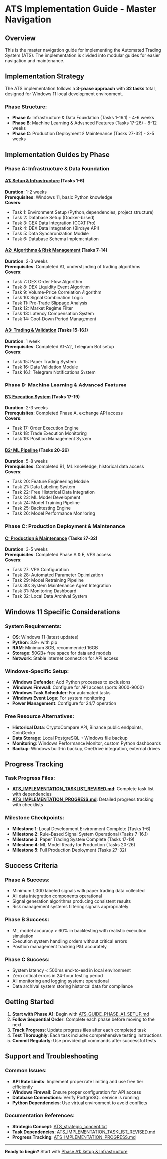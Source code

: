 # ATS Implementation Guide - Master Navigation

## Overview

This is the master navigation guide for implementing the Automated Trading System (ATS). The implementation is divided into modular guides for easier navigation and maintenance.

## Implementation Strategy

The ATS implementation follows a **3-phase approach** with **32 tasks** total, designed for Windows 11 local development environment.

### Phase Structure:
- **Phase A**: Infrastructure & Data Foundation (Tasks 1-16.1) - 4-6 weeks
- **Phase B**: Machine Learning & Advanced Features (Tasks 17-26) - 8-12 weeks  
- **Phase C**: Production Deployment & Maintenance (Tasks 27-32) - 3-5 weeks

## Implementation Guides by Phase

### Phase A: Infrastructure & Data Foundation

#### [A1: Setup & Infrastructure](implementation_guides/ATS_GUIDE_PHASE_A1_SETUP.md) (Tasks 1-6)
**Duration**: 1-2 weeks  
**Prerequisites**: Windows 11, basic Python knowledge  
**Covers**:
- Task 1: Environment Setup (Python, dependencies, project structure)
- Task 2: Database Setup (Docker-based)
- Task 3: CEX Data Integration (CCXT Pro)
- Task 4: DEX Data Integration (Birdeye API)
- Task 5: Data Synchronization Module
- Task 6: Database Schema Implementation

#### [A2: Algorithms & Risk Management](implementation_guides/ATS_GUIDE_PHASE_A2_ALGORITHMS.md) (Tasks 7-14)
**Duration**: 2-3 weeks  
**Prerequisites**: Completed A1, understanding of trading algorithms  
**Covers**:
- Task 7: DEX Order Flow Algorithm
- Task 8: DEX Liquidity Event Algorithm
- Task 9: Volume-Price Correlation Algorithm
- Task 10: Signal Combination Logic
- Task 11: Pre-Trade Slippage Analysis
- Task 12: Market Regime Filter
- Task 13: Latency Compensation System
- Task 14: Cool-Down Period Management

#### [A3: Trading & Validation](implementation_guides/ATS_GUIDE_PHASE_A3_TRADING.md) (Tasks 15-16.1)
**Duration**: 1 week  
**Prerequisites**: Completed A1-A2, Telegram Bot setup  
**Covers**:
- Task 15: Paper Trading System
- Task 16: Data Validation Module
- Task 16.1: Telegram Notifications System

### Phase B: Machine Learning & Advanced Features

#### [B1: Execution System](implementation_guides/ATS_GUIDE_PHASE_B1_EXECUTION.md) (Tasks 17-19)
**Duration**: 2-3 weeks  
**Prerequisites**: Completed Phase A, exchange API access  
**Covers**:
- Task 17: Order Execution Engine
- Task 18: Trade Execution Monitoring
- Task 19: Position Management System

#### [B2: ML Pipeline](ATS_GUIDE_PHASE_B2_ML.md) (Tasks 20-26)
**Duration**: 5-8 weeks  
**Prerequisites**: Completed B1, ML knowledge, historical data access  
**Covers**:
- Task 20: Feature Engineering Module
- Task 21: Data Labeling System
- Task 22: Free Historical Data Integration
- Task 23: ML Model Development
- Task 24: Model Training Pipeline
- Task 25: Backtesting Engine
- Task 26: Model Performance Monitoring

### Phase C: Production Deployment & Maintenance

#### [C: Production & Maintenance](ATS_GUIDE_PHASE_C_PRODUCTION.md) (Tasks 27-32)
**Duration**: 3-5 weeks  
**Prerequisites**: Completed Phase A & B, VPS access  
**Covers**:
- Task 27: VPS Configuration
- Task 28: Automated Parameter Optimization
- Task 29: Model Retraining Pipeline
- Task 30: System Maintenance Agent Integration
- Task 31: Monitoring Dashboard
- Task 32: Local Data Archival System

## Windows 11 Specific Considerations

### System Requirements:
- **OS**: Windows 11 (latest updates)
- **Python**: 3.9+ with pip
- **RAM**: Minimum 8GB, recommended 16GB
- **Storage**: 50GB+ free space for data and models
- **Network**: Stable internet connection for API access

### Windows-Specific Setup:
- **Windows Defender**: Add Python processes to exclusions
- **Windows Firewall**: Configure for API access (ports 8000-9000)
- **Windows Task Scheduler**: For automated tasks
- **Windows Event Logs**: For system monitoring
- **Power Management**: Configure for 24/7 operation

### Free Resource Alternatives:
- **Historical Data**: CryptoCompare API, Binance public endpoints, CoinGecko
- **Data Storage**: Local PostgreSQL + Windows file backup
- **Monitoring**: Windows Performance Monitor, custom Python dashboards
- **Backup**: Windows built-in backup, OneDrive integration, external drives

## Progress Tracking

### Task Progress Files:
- **[ATS_IMPLEMENTATION_TASKLIST_REVISED.md](ATS_IMPLEMENTATION_TASKLIST_REVISED.md)**: Complete task list with dependencies
- **[ATS_IMPLEMENTATION_PROGRESS.md](ATS_IMPLEMENTATION_PROGRESS.md)**: Detailed progress tracking with checklists

### Milestone Checkpoints:
- **Milestone 1**: Local Development Environment Complete (Tasks 1-6)
- **Milestone 2**: Rule-Based Signal System Operational (Tasks 7-16.1)
- **Milestone 3**: Paper Trading System Complete (Tasks 17-19)
- **Milestone 4**: ML Model Ready for Production (Tasks 20-26)
- **Milestone 5**: Full Production Deployment (Tasks 27-32)

## Success Criteria

### Phase A Success:
- Minimum 1,000 labeled signals with paper trading data collected
- All data integration components operational
- Signal generation algorithms producing consistent results
- Risk management systems filtering signals appropriately

### Phase B Success:
- ML model accuracy > 60% in backtesting with realistic execution simulation
- Execution system handling orders without critical errors
- Position management tracking P&L accurately

### Phase C Success:
- System latency < 500ms end-to-end in local environment
- Zero critical errors in 24-hour testing period
- All monitoring and logging systems operational
- Data archival system storing historical data for compliance

## Getting Started

1. **Start with Phase A1**: Begin with [ATS_GUIDE_PHASE_A1_SETUP.md](ATS_GUIDE_PHASE_A1_SETUP.md)
2. **Follow Sequential Order**: Complete each phase before moving to the next
3. **Track Progress**: Update progress files after each completed task
4. **Test Thoroughly**: Each task includes comprehensive testing instructions
5. **Commit Regularly**: Use provided git commands after successful tests

## Support and Troubleshooting

### Common Issues:
- **API Rate Limits**: Implement proper rate limiting and use free tier efficiently
- **Windows Firewall**: Ensure proper configuration for API access
- **Database Connections**: Verify PostgreSQL service is running
- **Python Dependencies**: Use virtual environment to avoid conflicts

### Documentation References:
- **Strategic Concept**: [ATS_strategic_concept.txt](ATS_strategic_concept.txt)
- **Task Dependencies**: [ATS_IMPLEMENTATION_TASKLIST_REVISED.md](ATS_IMPLEMENTATION_TASKLIST_REVISED.md)
- **Progress Tracking**: [ATS_IMPLEMENTATION_PROGRESS.md](ATS_IMPLEMENTATION_PROGRESS.md)

---

**Ready to begin?** Start with [Phase A1: Setup & Infrastructure](ATS_GUIDE_PHASE_A1_SETUP.md)
